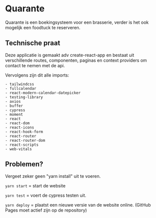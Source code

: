 # Quarante

Quarante is een boekingsysteem voor een brasserie, verder is het ook mogelijk een foodtuck te reserveren. 

## Technische praat

Deze applicatie is gemaakt adv create-react-app en bestaat uit verschillende routes, componenten, paginas en context providers om contact te nemen met de api.

Vervolgens zijn dit alle imports:

```
- tailwindcss
- fullcalendar
- react-modern-calendar-datepicker
- testing-library
- axios
- buffer
- cypress
- moment
- react
- react-dom
- react-icons
- react-hook-form
- react-router
- react-router-dom
- react-scripts
- web-vitals
```

## Problemen? 

Vergeet zeker geen "yarn install" uit te voeren. 

`yarn start` = start de website

`yarn test` = voert de cypress testen uit.

`yarn deploy` = plaatst een nieuwe versie van de website online. (GitHub Pages moet actief zijn op de repository)
